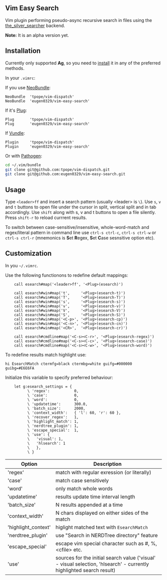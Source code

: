 ## Vim Easy Search

Vim plugin performing pseudo-async recursive search in files using the
[the_silver_searcher](https://github.com/ggreer/the_silver_searcher#readme) backend.

**Note:** It is an alpha version yet.


## Installation
Currently only supported **Ag**, so you need to
[install](https://github.com/ggreer/the_silver_searcher#installing)
it in any of the preferred methods.

In your `.vimrc`:

If you use [NeoBundle](https://github.com/Shougo/neobundle.vim#readme):
```vim
NeoBundle  'tpope/vim-dispatch'
NeoBundle  'eugen0329/vim-easy-search'
```

If it's [Plug](https://github.com/junegunn/vim-plug#readme):

```vim
Plug       'tpope/vim-dispatch'
Plug       'eugen0329/vim-easy-search'
```

If [Vundle](https://github.com/junegunn/vim-plug#readme):

```vim
Plugin     'tpope/vim-dispatch'
Plugin     'eugen0329/vim-easy-search'
```

Or with [Pathogen](https://github.com/tpope/vim-pathogen#readme):

```bash
cd ~/.vim/bundle
git clone git@github.com:tpope/vim-dispatch.git
git clone git@github.com:eugen0329/vim-easy-search.git
```

## Usage

Type `<leader>ff` and insert a search pattern (usually \<leader\> is `\`). Use `s`, `v` and `t` 
buttons to open file under the cursor in split, vertical split and in tab accordingly. Use `shift`
along with s, v and t buttons to open a file silently. Press `shift-r` to reload
currrent results.

To switch between case-sensitive/insensitive, whole-word-match and regex/literal pattern in command
line use `ctrl-s ctrl-c`, `ctrl-s ctrl-w` or `ctrl-s ctrl-r` (mnemonics is **S**et **R**egex,
**S**et **C**ase sesnsitive option etc).

## Customization

In you `~/.vimrc`.

Use the following functionons to redefine default mappings:

```vim
    call esearch#map('<leader>ff', '<Plug>(esearch)')

    call esearch#win#map('t',     '<Plug>(esearch-t)')
    call esearch#win#map('T',     '<Plug>(esearch-T)')
    call esearch#win#map('s',     '<Plug>(esearch-s)')
    call esearch#win#map('v',     '<Plug>(esearch-v)')
    call esearch#win#map('V',     '<Plug>(esearch-V)')
    call esearch#win#map('S',     '<Plug>(esearch-S)')
    call esearch#win#map('<C-p>', '<Plug>(esearch-cp)')
    call esearch#win#map('<C-n>', '<Plug>(esearch-cn)')
    call esearch#win#map('<CR>',  '<Plug>(esearch-cr)')

    call esearch#cmdline#map('<C-s><C-r>', '<Plug>(esearch-regex)')
    call esearch#cmdline#map('<C-s><C-c>', '<Plug>(esearch-case)')
    call esearch#cmdline#map('<C-s><C-w>', '<Plug>(esearch-word)')
```

To redefine results match highlight use:

```vim
hi EsearchMatch ctermfg=black ctermbg=white guifg=#000000 guibg=#E6E6FA
```

Initialize this variable to specify preferred behaviour:

```vim
    let g:esearch_settings = {
          \ 'regex':           0,
          \ 'case':            0,
          \ 'word':            0,
          \ 'updatetime':      300.0,
          \ 'batch_size':      2000,
          \ 'context_width':   { 'l': 60, 'r': 60 },
          \ 'recover_regex':   1,
          \ 'highlight_match': 1,
          \ 'nerdtree_plugin': 1,
          \ 'escape_special':  1,
          \ 'use': { 
          \   'visual': 1,
          \   'hlsearch': 1
          \   },
          \ }
```

| Option              |     Description                                               |
|---------------------|---------------------------------------------------------------|
| 'regex'             | match with regular exression (or literally)                   |
| 'case'              | match case sensitively                                        |
| 'word'              | only match whole words                                        |
| 'updatetime'        | results update time interval length                           |
| 'batch_size'        | N results appended at a time                                  |
| 'context_width'     | N chars displayed on either sides of the match                |
| 'highlight_context' | higlight matched text with `EsearchMatch`                     |
| 'nerdtree_plugin'   | use "Search in NERDTree directory" feature                    |
| 'escape_special'    | escape vim special character such as #, %, \<cfile\> etc.  |
| 'use'               | sources for the initial search value ('visual' - visual selection, 'hlsearch' - currently highlighted search result)  |
